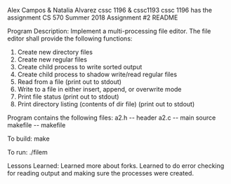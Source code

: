 Alex Campos & Natalia Alvarez
cssc 1196 & cssc1193
cssc 1196 has the assignment
CS 570 Summer 2018
Assignment #2
README

Program Description:
Implement a multi-processing file editor. The file editor shall provide the following functions:
1. Create new directory files
2. Create new regular files
3. Create child process to write sorted output
4. Create child process to shadow write/read regular files
5. Read from a file (print out to stdout)
6. Write to a file in either insert, append, or overwrite mode
7. Print file status (print out to stdout)
8. Print directory listing (contents of dir file) (print out to stdout) 

Program contains the following files:
a2.h -- header
a2.c -- main source
makefile -- makefile

To build: 
make

To run:
./filem

Lessons Learned:
Learned more about forks. 
Learned to do error checking for reading output and making sure the processes were created.

